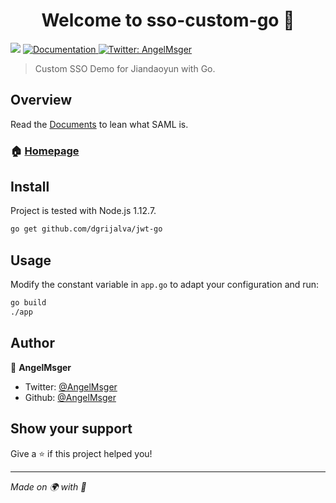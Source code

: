 <h1 align="center">Welcome to sso-custom-go 👋</h1>
<p>
  <img src="https://img.shields.io/badge/version-1.0.0-blue.svg?cacheSeconds=2592000" />
  <a href="https://hc.jiandaoyun.com">
    <img alt="Documentation" src="https://img.shields.io/badge/documentation-yes-brightgreen.svg" target="_blank" />
  </a>
  <a href="https://twitter.com/AngelMsger">
    <img alt="Twitter: AngelMsger" src="https://img.shields.io/twitter/follow/AngelMsger.svg?style=social" target="_blank" />
  </a>
</p>

> Custom SSO Demo for Jiandaoyun with Go.

## Overview

Read the [Documents](http://docs.oasis-open.org/security/saml/Post2.0/sstc-saml-tech-overview-2.0.html) to lean what SAML is.

### 🏠 [Homepage](https://www.jiandaoyun.com)

## Install

Project is tested with Node.js 1.12.7.

```sh
go get github.com/dgrijalva/jwt-go
```

## Usage

Modify the constant variable in `app.go` to adapt your configuration and run:

```sh
go build
./app
```

## Author

👤 **AngelMsger**

* Twitter: [@AngelMsger](https://twitter.com/AngelMsger)
* Github: [@AngelMsger](https://github.com/AngelMsger)

## Show your support

Give a ⭐️ if this project helped you!

***
_Made on 🌍 with 💓_
